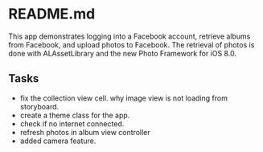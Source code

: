 # README.md
This app demonstrates logging into a Facebook account, retrieve albums from Facebook, and upload photos to Facebook. The retrieval of photos is done with ALAssetLibrary and the new Photo Framework for iOS 8.0.

##  Tasks
- fix the collection view cell. why image view is not loading from storyboard.
- create a theme class for the app.
- check if no internet connected.
- refresh photos in album view controller
- added camera feature.
